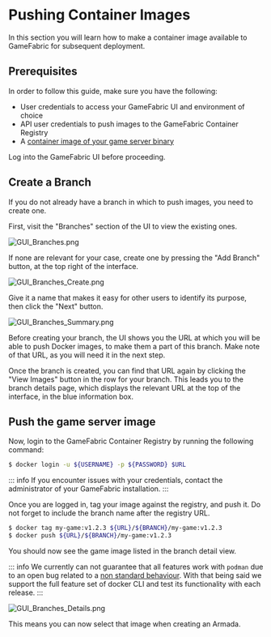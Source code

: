 # Pushing Container Images

In this section you will learn how to make a container image available to
GameFabric for subsequent deployment.

## Prerequisites

In order to follow this guide, make sure you have the following:

* User credentials to access your GameFabric UI and environment of choice
* API user credentials to push images to the GameFabric Container Registry
* A [container image of your game server binary](building-a-container-image.md)

Log into the GameFabric UI before proceeding.

## Create a Branch

If you do not already have a branch in which to push images, you need to create one.

First, visit the "Branches" section of the UI to view the existing ones.

![GUI_Branches.png](images/armada/GUI_Branches.png)

If none are relevant for your case, create one by pressing the "Add Branch" button, at the top right of the interface.

![GUI_Branches_Create.png](images/armada/GUI_Branches_Create.png)

Give it a name that makes it easy for other users to identify its purpose, then click the "Next" button.

![GUI_Branches_Summary.png](images/armada/GUI_Branches_Summary.png)

Before creating your branch, the UI shows you the URL at which you will be able to push Docker images, to make them a part of this branch. Make note of that URL, as you will need it in the next step.

Once the branch is created, you can find that URL again by clicking the "View Images" button in the row for your branch. This leads you to the branch details page, which displays the relevant URL at the top of the interface, in the blue information box.

## Push the game server image

Now, login to the GameFabric Container Registry by running the following command:

```bash
$ docker login -u ${USERNAME} -p ${PASSWORD} $URL
```

::: info
If you encounter issues with your credentials, contact the administrator of your GameFabric installation.
:::

Once you are logged in, tag your image against the registry, and push it.
Do not forget to include the branch name after the registry URL.

```bash
$ docker tag my-game:v1.2.3 ${URL}/${BRANCH}/my-game:v1.2.3
$ docker push ${URL}/${BRANCH}/my-game:v1.2.3
```

You should now see the game image listed in the branch detail view.

::: info
We currently can not guarantee that all features work with `podman` due to an open bug related to a [non standard behaviour](https://github.com/containers/podman/issues/15187).
With that being said we support the full feature set of docker CLI and test its functionality with each release.
:::

![GUI_Branches_Details.png](images/armada/GUI_Branches_Details.png)

This means you can now select that image when creating an Armada.
